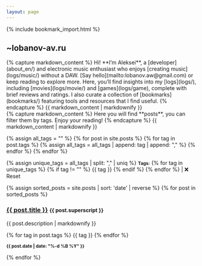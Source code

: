 ```yaml
---
layout: page
---
```


{% include bookmark_import.html %}

<body>

<h2>~lobanov-av.ru</h2>

<div class="bubble">
{% capture markdown_content %}
Hi! **I’m Aleksei**, a [developer](about_en/) and electronic music enthusiast who enjoys [creating music](logs/music/) without a DAW. [Say hello](mailto:lobanov.aw@gmail.com) or keep reading to explore more. Here, you’ll find insights into my [logs](logs/), including [movies](logs/movie/) and [games](logs/game), complete with brief reviews and ratings. I also curate a collection of [bookmarks](bookmarks/) featuring tools and resources that I find useful.
{% endcapture %}
{{ markdown_content | markdownify }}
</div>

<div class="bubble">
{% capture markdown_content %}
Here you will find **posts**, you can filter them by tags. Enjoy your reading!
{% endcapture %}
{{ markdown_content | markdownify }}

{% assign all_tags = "" %}
  {% for post in site.posts %}
    {% for tag in post.tags %}
      {% assign all_tags = all_tags | append: tag | append: "," %}
    {% endfor %}
  {% endfor %}

  {% assign unique_tags = all_tags | split: "," | uniq %}
  <small><b>Tags:</b></small>
  {% for tag in unique_tags %}
    {% if tag != "" %}
      <span class='tag small' data-tag="{{ tag | downcase }}">{{ tag }}</span>
    {% endif %}
  {% endfor %}
  | <span class='tag small' id="reset">❌ Reset</span>
</div>

<div class="bookmarks-container">
{% assign sorted_posts = site.posts | sort: 'date' | reverse %}
{% for post in sorted_posts %}
<div class="bookmarks-bubble" data-tags="{% for tag in post.tags %}{{ tag | downcase }}{% if forloop.last == false %},{% endif %}{% endfor %}">

<h3><a href="{{ post.url }}">{{ post.title }}</a> <small class="superscript">{{ post.superscript }}</small></h3>

{{ post.description | markdownify }}

<div class="spacer"></div>

{% for tag in post.tags %}
  <span class='tag small'>{{ tag }}</span>
{% endfor %}

<div class="spacer"></div>

<small><b>{{ post.date | date: "%-d %B %Y" }}</b></small>
</div>
{% endfor %}

</div>
</body>